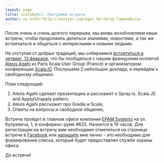 ```yaml
---
layout: page
title: scalaby#11. Программа встречи
author: <a href="http://twitter.com/egor_hm">Егор Гамалий</a>
---
```

После очень и очень долгого перерыва, мы вновь возобновляем наши встречи, чтобы продолжить делиться знаниями, новостями, а так же встречаться и общаться с интересными и новыми людьми.

Не отступая от добрых традиций, мы собираемся [встретиться в четверг, 13 февраля](https://www.facebook.com/events/289862874495239), что бы пообщаться с нашим французким коллегой [Alexis Agahi](https://twitter.com/aagahi) из Paris Scala User Group (France) и организатором конференции [Scala.IO](http://scala.io/). Послушаем 2 небольших доклада, и перейдём к свободному общению. 

План следующий:

1. Alexis Agahi сделает презентацию и расскажет о Spray.io, Scala.JS and Apply/Unapply pattern;
2. Alexis Agahi расскажет про Gradle и Scala;
3. Ответы на вопросы и свободное общение;

Встреча пройдет в главном офисе компании [EPAM Systems](http://epam.com) на ул. Купревича, 1, в конференс-руме #625. Начнется в 19 часов. Для регистрации на встречу вам необходимо отметиться на странице встречи в [Facebook](https://www.facebook.com/events/289862874495239) или [напишите](mailto:egor.hamaliy@gmail.com) мне лично - это необходимо для формирования списка, который будет предоставлен службе охраны офиса.

До встречи!